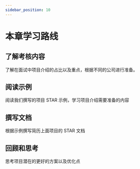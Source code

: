 ```yaml
---
sidebar_position: 10
---
```


# 本章学习路线

## 了解考核内容

了解在面试中项目介绍的占比以及重点，根据不同的公司进行准备。

## 阅读示例

阅读我们撰写的项目 STAR 示例，学习项目介绍需要准备的内容

## 撰写文档

根据示例撰写简历上面项目的 STAR 文档

## 回顾和思考

思考项目潜在的更好的方案以及优化点

